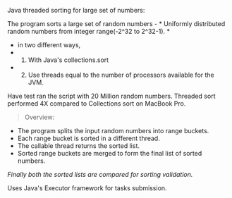 Java threaded sorting for large set of numbers:

The program sorts a large set of random numbers - * Uniformly distributed random numbers from integer range(-2^32 to 2^32-1). * 
 * in two different ways,
 * 1) With Java's collections.sort
 * 2) Use threads equal to the number of processors available for the JVM.
 
  Have test ran the script with 20 Million random numbers.
  Threaded sort performed 4X compared to Collections sort on MacBook Pro.
  
  > Overview:
  * The program splits the input random numbers into range buckets.
  * Each range bucket is sorted in a different thread.
  * The callable thread returns the sorted list.
  * Sorted range buckets are merged to form the final list of sorted numbers.
  
  *Finally both the sorted lists are compared for sorting validation.*
  
  Uses Java's Executor framework for tasks submission. 
